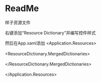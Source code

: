 # ReadMe
样子资源文件

右键添加“Resource Dictionary”并编写控件样式

然后在App.xaml添加
    <Application.Resources>  
        <ResourceDictionary>  
            <ResourceDictionary.MergedDictionaries>  
                <ResourceDictionary Source="Views/ResourceDictionarys/文件名字.xaml" />  
            </ResourceDictionary.MergedDictionaries>  
        </ResourceDictionary>  
    </Application.Resources>  

